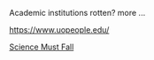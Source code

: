 
Academic institutions rotten?
more ...

https://www.uopeople.edu/


[Science Must Fall](https://www.youtube.com/watch?v=C9SiRNibD14)

